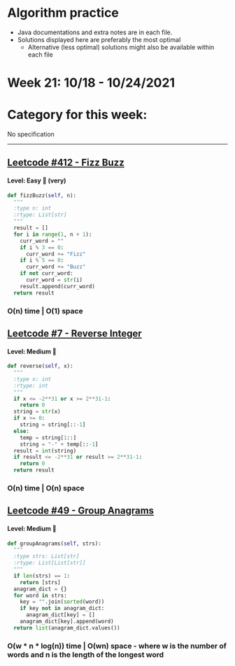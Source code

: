 # Algorithm practice

* Java documentations and extra notes are in each file.
* Solutions displayed here are preferably the most optimal
  * Alternative (less optimal) solutions might also be available within each 
  file

# Week 21: 10/18 - 10/24/2021

# Category for this week:
No specification

---

## [Leetcode #412 - Fizz Buzz](https://leetcode.com/problems/fizz-buzz/)

#### Level: Easy 📗 (very)

```python
def fizzBuzz(self, n):
  """
  :type n: int
  :rtype: List[str]
  """
  result = []
  for i in range(1, n + 1):
    curr_word = ""
    if i % 3 == 0:
      curr_word += "Fizz"
    if i % 5 == 0:
      curr_word += "Buzz"
    if not curr_word:
      curr_word = str(i)
    result.append(curr_word)
  return result
```

###  O(n) time | O(1) space

## [Leetcode #7 - Reverse Integer](https://leetcode.com/problems/reverse-integer/)

#### Level: Medium 📘

```python
def reverse(self, x):
  """
  :type x: int
  :rtype: int
  """
  if x <= -2**31 or x >= 2**31-1:
    return 0
  string = str(x)
  if x >= 0:
    string = string[::-1]
  else:
    temp = string[1::]
    string = "-" + temp[::-1]
  result = int(string)
  if result <= -2**31 or result >= 2**31-1:
    return 0
  return result
```

### O(n) time | O(n) space

## [Leetcode #49 - Group Anagrams](https://leetcode.com/problems/group-anagrams/)

#### Level: Medium 📘

```python
def groupAnagrams(self, strs):
  """
  :type strs: List[str]
  :rtype: List[List[str]]
  """
  if len(strs) == 1:
    return [strs]
  anagram_dict = {}
  for word in strs:
    key = "".join(sorted(word))
    if key not in anagram_dict:
      anagram_dict[key] = []
    anagram_dict[key].append(word)
  return list(anagram_dict.values())
```

### O(w * n * log(n)) time | O(wn) space - where w is the number of words and n is the length of the longest word
